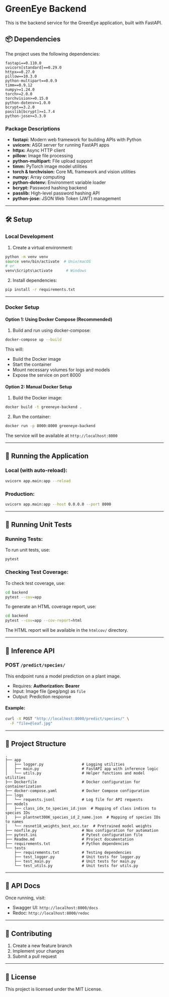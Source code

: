 # GreenEye Backend

This is the backend service for the GreenEye application, built with FastAPI.

## 📦 Dependencies

The project uses the following dependencies:

```
fastapi==0.110.0
uvicorn[standard]==0.29.0
httpx==0.27.0
pillow==10.3.0
python-multipart==0.0.9
timm==0.9.12
numpy>=1.24.0
torch>=2.0.0
torchvision>=0.15.0
python-dotenv>=1.0.0
bcrypt==3.2.0
passlib[bcrypt]>=1.7.4
python-jose>=3.3.0
```

### Package Descriptions

- **fastapi:** Modern web framework for building APIs with Python
- **uvicorn:** ASGI server for running FastAPI apps
- **httpx:** Async HTTP client
- **pillow:** Image file processing
- **python-multipart:** File upload support
- **timm:** PyTorch image model utilities
- **torch & torchvision:** Core ML framework and vision utilities
- **numpy:** Array computing
- **python-dotenv:** Environment variable loader
- **bcrypt:** Password hashing backend
- **passlib:** High-level password hashing API
- **python-jose:** JSON Web Token (JWT) management

---

## 🛠️ Setup

### Local Development

1. Create a virtual environment:

```bash
python -m venv venv
source venv/bin/activate  # Unix/macOS
# or
venv\Scripts\activate      # Windows
```

2. Install dependencies:

```bash
pip install -r requirements.txt
```

---

### Docker Setup

#### Option 1: Using Docker Compose (Recommended)

1. Build and run using docker-compose:

```bash
docker-compose up --build
```

This will:
- Build the Docker image
- Start the container
- Mount necessary volumes for logs and models
- Expose the service on port 8000

#### Option 2: Manual Docker Setup

1. Build the Docker image:

```bash
docker build -t greeneye-backend .
```

2. Run the container:

```bash
docker run -p 8000:8000 greeneye-backend
```

The service will be available at `http://localhost:8000`

---

## 🚀 Running the Application

### Local (with auto-reload):

```bash
uvicorn app.main:app --reload
```

### Production:

```bash
uvicorn app.main:app --host 0.0.0.0 --port 8000
```

---

## 🧪 Running Unit Tests

### Running Tests:

To run unit tests, use:

```bash
pytest
```

### Checking Test Coverage:

To check test coverage, use:

```bash
cd backend
pytest --cov=app
```

To generate an HTML coverage report, use:

```bash
cd backend
pytest --cov=app --cov-report=html
```

The HTML report will be available in the `htmlcov/` directory.

---

## 🌿 Inference API

### POST `/predict/species/`

This endpoint runs a model prediction on a plant image.

- Requires: **Authorization: Bearer <token>**
- Input: Image file (jpeg/png) as `file`
- Output: Prediction response

#### Example:

```bash
curl -X POST "http://localhost:8000/predict/species/" \
  -F "file=@leaf.jpg"
```

---

## 📁 Project Structure

```
.
├── app
│   ├── logger.py                 # Logging utilities
│   ├── main.py                   # FastAPI app with inference logic
│   └── utils.py                  # Helper functions and model utilities
├── Dockerfile                    # Docker configuration for containerization
├── docker-compose.yaml           # Docker Compose configuration
├── logs
│   └── requests.jsonl            # Log file for API requests
├── models
│   ├── class_idx_to_species_id.json  # Mapping of class indices to species IDs
│   ├── plantnet300K_species_id_2_name.json  # Mapping of species IDs to names
│   └── resnet18_weights_best_acc.tar  # Pretrained model weights
├── noxfile.py                    # Nox configuration for automation
├── pytest.ini                    # Pytest configuration file
├── Readme.md                     # Project documentation
├── requirements.txt              # Python dependencies
└── tests
    ├── requirements.txt          # Testing dependencies
    ├── test_logger.py            # Unit tests for logger.py
    ├── test_main.py              # Unit tests for main.py
    └── test_utils.py             # Unit tests for utils.py
```

---

## 📑 API Docs

Once running, visit:

- Swagger UI: `http://localhost:8000/docs`
- Redoc: `http://localhost:8000/redoc`

---

## 🤝 Contributing

1. Create a new feature branch
2. Implement your changes
3. Submit a pull request

---

## 🪪 License

This project is licensed under the MIT License.

